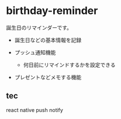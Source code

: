 # birthday-reminder

誕生日のリマインダーです。

- 誕生日などの基本情報を記録

- プッシュ通知機能
  - 何日前にリマインドするかを設定できる

- プレゼントなどメモする機能

## tec

react native
push notify
